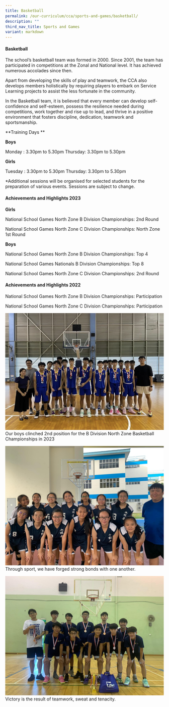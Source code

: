 ```yaml
---
title: Basketball
permalink: /our-curriculum/cca/sports-and-games/basketball/
description: ""
third_nav_title: Sports and Games
variant: markdown
---
```

#### Basketball

The school’s basketball team was formed in 2000. Since 2001, the team has participated in competitions at the Zonal and National level. It has achieved numerous accolades since then. 

Apart from developing the skills of play and teamwork, the CCA also develops members holistically by requiring players to embark on Service Learning projects to assist the less fortunate in the community. 

In the Basketball team, it is believed that every member can develop self-confidence and self-esteem, possess the resilience needed during competitions, work together and rise up to lead, and thrive in a positive environment that fosters discipline, dedication, teamwork and sportsmanship.

**Training Days **

**Boys**

Monday : 3.30pm to 5.30pm
Thursday: 3.30pm to 5.30pm

**Girls**

Tuesday : 3.30pm to 5.30pm
Thursday: 3.30pm to 5.30pm

\*Additional sessions will be organised for selected students for the preparation of various events. Sessions are subject to change.

#### Achievements and Highlights 2023


**Girls**

National School Games North Zone B Division Championships: 2nd Round

National School Games North Zone C Division Championships: North Zone 1st Round


**Boys**

National School Games North Zone B Division Championships: Top 4

National School Games Nationals B Division Championships: Top 8

National School Games North Zone C Division Championships:  2nd Round


#### Achievements and Highlights 2022

National School Games North Zone B Division Championships: Participation

National School Games North Zone C Division Championships: Participation

![](/images/CCAs/Basketball/screenshot.png)
Our boys clinched 2nd position for the B Division North Zone Basketball Championships in 2023

![](/images/CCAs/BDivGirls2020.jpeg)
Through sport, we have forged strong bonds with one another.

![](/images/CCAs/BDivBoys2020.jpeg)
Victory is the result of teamwork, sweat and tenacity.